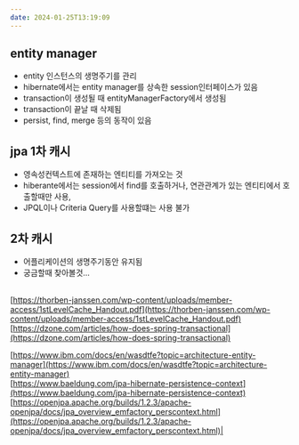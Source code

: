 ```yaml
---
date: 2024-01-25T13:19:09
---
```

## entity manager
- entity 인스턴스의 생명주기를 관리
- hibernate에서는 entity manager를 상속한 session인터페이스가 있음
 - transaction이 생성될 때 entityManagerFactory에서 생성됨
 - transaction이 끝날 때 삭제됨
 - persist, find, merge 등의 동작이 있음

## jpa 1차 캐시
- 영속성컨텍스트에 존재하는 엔티티를 가져오는 것
- hiberante에서는 session에서 find를 호출하거나, 연관관계가 있는 엔티티에서 호출할때만 사용,
- JPQL이나 Criteria Query를 사용할떄는 사용 불가

## 2차 캐시
- 어플리케이션의 생명주기동안 유지됨
- 궁금할때 찾아볼것...


<br>[https://thorben-janssen.com/wp-content/uploads/member-access/1stLevelCache_Handout.pdf](https://thorben-janssen.com/wp-content/uploads/member-access/1stLevelCache_Handout.pdf)
[https://dzone.com/articles/how-does-spring-transactional](https://dzone.com/articles/how-does-spring-transactional)  

[https://www.ibm.com/docs/en/wasdtfe?topic=architecture-entity-manager](https://www.ibm.com/docs/en/wasdtfe?topic=architecture-entity-manager)  
[https://www.baeldung.com/jpa-hibernate-persistence-context](https://www.baeldung.com/jpa-hibernate-persistence-context)  
[https://openjpa.apache.org/builds/1.2.3/apache-openjpa/docs/jpa_overview_emfactory_perscontext.html](https://openjpa.apache.org/builds/1.2.3/apache-openjpa/docs/jpa_overview_emfactory_perscontext.html)|
